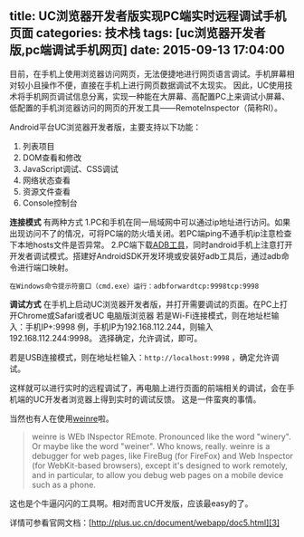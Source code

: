 title: UC浏览器开发者版实现PC端实时远程调试手机页面
categories: 技术栈
tags: [uc浏览器开发者版,pc端调试手机网页]
date: 2015-09-13 17:04:00
---
目前，在手机上使用浏览器访问网页，无法便捷地进行网页语言调试。手机屏幕相对较小且操作不便，直接在手机上进行网页数据调试不太现实。
因此，UC使用技术将手机网页调试信息分离，实现一种能在大屏幕、高配置PC上来调试小屏幕、低配置的手机浏览器访问的网页的开发工具——RemoteInspector（简称RI）。

Android平台UC浏览器开发者版，主要支持以下功能：

 1. 列表项目
 2. DOM查看和修改
 3. JavaScript调试、CSS调试
 4. 网络状态查看
 5. 资源文件查看
 6. Console控制台

**连接模式**
有两种方式
1.PC和手机在同一局域网中可以通过ip地址进行访问。如果出现访问不了的情况，可将PC端的防火墙关闭。若PC端ping不通手机ip注意检查下本地hosts文件是否异常。
2.PC端下载[ADB工具][1]，同时android手机上注意打开开发者调试模式。搭建好AndroidSDK开发环境或安装好adb工具后，通过adb命令进行端口映射。

    在Windows命令提示符窗口（cmd.exe）运行：adbforwardtcp:9998tcp:9998

**调试方式**
在手机上启动UC浏览器开发者版，并打开需要调试的页面。在PC上打开Chrome或Safari或者UC 电脑版浏览器
若是Wi-Fi连接模式，则在地址栏输入：手机IP+:9998
例，手机IP为192.168.112.244，则输入192.168.112.244:9998。
选择确定，允许调试，即可。

若是USB连接模式，则在地址栏输入：`http://localhost:9998` ，确定允许调试。

这样就可以进行实时的远程调试了，再电脑上进行页面的前端相关的调试，会在手机端的UC开发者浏览器上得到实时的调试反馈。
这是一件蛮爽的事情。

当然也有人在使用[weinre][2]啦。

> weinre is WEb INspector REmote. Pronounced like the word "winery". Or
> maybe like the word "weiner". Who knows, really. weinre is a debugger
> for web pages, like FireBug (for FireFox) and Web Inspector (for
> WebKit-based browsers), except it's designed to work remotely, and in
> particular, to allow you debug web pages on a mobile device such as a
> phone.

这也是个牛逼闪闪的工具啊。相对而言UC开发版，应该最easy的了。

详情可参看官网文档：[http://plus.uc.cn/document/webapp/doc5.html][3]


  [1]: http://plus.uc.cn/attachment/308
  [2]: http://people.apache.org/~pmuellr/weinre/docs/latest/
  [3]: http://plus.uc.cn/document/webapp/doc5.html

